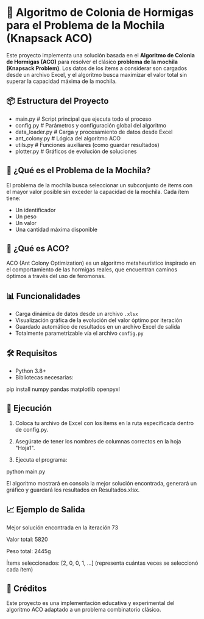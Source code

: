# 🐜 Algoritmo de Colonia de Hormigas para el Problema de la Mochila (Knapsack ACO)

Este proyecto implementa una solución basada en el **Algoritmo de Colonia de Hormigas (ACO)** para resolver el clásico **problema de la mochila (Knapsack Problem)**. Los datos de los ítems a considerar son cargados desde un archivo Excel, y el algoritmo busca maximizar el valor total sin superar la capacidad máxima de la mochila.

## 📦 Estructura del Proyecto

- main.py              # Script principal que ejecuta todo el proceso
- config.py            # Parámetros y configuración global del algoritmo
- data_loader.py       # Carga y procesamiento de datos desde Excel
- ant_colony.py        # Lógica del algoritmo ACO
- utils.py             # Funciones auxiliares (como guardar resultados)
- plotter.py           # Gráficos de evolución de soluciones

## 🧠 ¿Qué es el Problema de la Mochila?

El problema de la mochila busca seleccionar un subconjunto de ítems con el mayor valor posible sin exceder la capacidad de la mochila. Cada ítem tiene:
- Un identificador
- Un peso
- Un valor
- Una cantidad máxima disponible

## 🐜 ¿Qué es ACO?

ACO (Ant Colony Optimization) es un algoritmo metaheurístico inspirado en el comportamiento de las hormigas reales, que encuentran caminos óptimos a través del uso de feromonas.

## 📊 Funcionalidades

- Carga dinámica de datos desde un archivo `.xlsx`
- Visualización gráfica de la evolución del valor óptimo por iteración
- Guardado automático de resultados en un archivo Excel de salida
- Totalmente parametrizable vía el archivo `config.py`

## 🛠️ Requisitos

- Python 3.8+
- Bibliotecas necesarias:

pip install numpy pandas matplotlib openpyxl


## 🚀 Ejecución
1. Coloca tu archivo de Excel con los ítems en la ruta especificada dentro de config.py.

2. Asegúrate de tener los nombres de columnas correctos en la hoja "Hoja1".

3. Ejecuta el programa:

python main.py

El algoritmo mostrará en consola la mejor solución encontrada, generará un gráfico y guardará los resultados en Resultados.xlsx.

## 📈 Ejemplo de Salida
Mejor solución encontrada en la iteración 73

Valor total: 5820

Peso total: 2445g

Ítems seleccionados: [2, 0, 0, 1, ...] (representa cuántas veces se seleccionó cada ítem)

## 📑 Créditos
Este proyecto es una implementación educativa y experimental del algoritmo ACO adaptado a un problema combinatorio clásico.